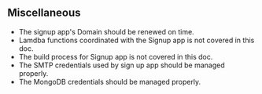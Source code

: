 ## Miscellaneous

* The signup app's Domain should be renewed on time.
* Lamdba functions coordinated with the Signup app is not covered in this doc.
* The build process for Signup app is not covered in this doc.
* The SMTP credentials used by sign up app should be managed properly.
* The MongoDB credentials should be managed properly.
